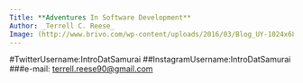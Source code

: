 ```yaml
---
Title: **Adventures In Software Development**
Author: _Terrell C. Reese_
Image: (http://www.brivo.com/wp-content/uploads/2016/03/Blog_UY-1024x683.jpg)
---
```


#TwitterUsername:IntroDatSamurai
##InstagramUsername:IntroDatSamurai 
###e-mail: terrell.reese90@gmail.com

